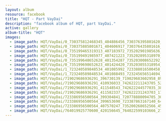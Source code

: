 ```yaml
---
layout: album
resource: facebook
title: "HQT - Part VayDai"
description: "facebook album of HQT, part VayDai."
active: gallery
album-title: "HQT"
images:
  - image_path: HQT/VayDai/0_730375812468345_404886456_730376395801620_7381170623806509889_n.jpg
  - image_path: HQT/VayDai/0_730375885801671_404606917_730376435801616_3025271329719712231_n.jpg
  - image_path: HQT/VayDai/0_735199465319313_407183972_735202901985636_7551408833395399379_n.jpg
  - image_path: HQT/VayDai/0_735199491985977_407421223_735202895318970_3173217056734513278_n.jpg
  - image_path: HQT/VayDai/0_735199648652628_401354287_735203008652292_6741644256357423420_n.jpg
  - image_path: HQT/VayDai/0_735199698652623_401424420_735203055318954_356487633255867916_n.jpg
  - image_path: HQT/VayDai/1_723240589848534_401085992_723388016500458_742814507301594835_n.jpg
  - image_path: HQT/VayDai/1_723240589848534_401088493_723245656514694_5659454831969836760_n.jpg
  - image_path: HQT/VayDai/719029686936291_396730139_719029683602958_8953762252888168655_n.jpg
  - image_path: HQT/VayDai/719029686936291_410936033_742622211243705_5218369751155982071_n.jpg
  - image_path: HQT/VayDai/719029686936291_411548543_742622244577035_384964757764233605_n.jpg
  - image_path: HQT/VayDai/719029686936291_411582337_742622231243703_175533791547715214_n.jpg
  - image_path: HQT/VayDai/723386956500564_399304841_720778880094705_3026746424861567414_n.jpg
  - image_path: HQT/VayDai/723386956500564_399653690_723387863167140_6422914269768024763_n.jpg
  - image_path: HQT/VayDai/723386956500564_407570247_735200268652566_4560982159648761562_n.jpg
  - image_path: HQT/VayDai/764019925770600_420156645_764022599103666_2712027544021029270_n.jpg
---
```

